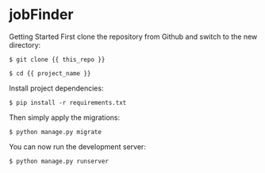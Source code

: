 # jobFinder

Getting Started
First clone the repository from Github and switch to the new directory:

```$ git clone {{ this_repo }}```

`$ cd {{ project_name }}`


Install project dependencies:

`$ pip install -r requirements.txt`

Then simply apply the migrations:

`$ python manage.py migrate`

You can now run the development server:

`$ python manage.py runserver`
